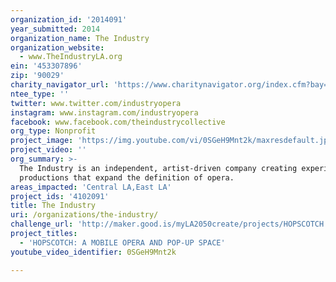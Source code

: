 ```yaml
---
organization_id: '2014091'
year_submitted: 2014
organization_name: The Industry
organization_website:
  - www.TheIndustryLA.org
ein: '453307896'
zip: '90029'
charity_navigator_url: 'https://www.charitynavigator.org/index.cfm?bay=search.profile&ein=453307896'
ntee_type: ''
twitter: www.twitter.com/industryopera
instagram: www.instagram.com/industryopera
facebook: www.facebook.com/theindustrycollective
org_type: Nonprofit
project_image: 'https://img.youtube.com/vi/0SGeH9Mnt2k/maxresdefault.jpg'
project_video: ''
org_summary: >-
  The Industry is an independent, artist-driven company creating experimental
  productions that expand the definition of opera.
areas_impacted: 'Central LA,East LA'
project_ids: '4102091'
title: The Industry
uri: /organizations/the-industry/
challenge_url: 'http://maker.good.is/myLA2050create/projects/HOPSCOTCH.html'
project_titles:
  - 'HOPSCOTCH: A MOBILE OPERA AND POP-UP SPACE'
youtube_video_identifier: 0SGeH9Mnt2k

---
```

